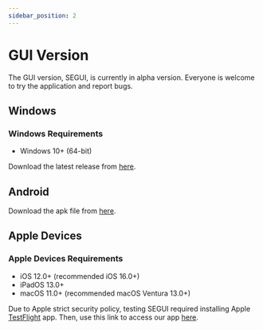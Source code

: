 ```yaml
---
sidebar_position: 2
---
```


# GUI Version

The GUI version, SEGUI, is currently in alpha version. Everyone is welcome to try the application and report bugs.

## Windows

### Windows Requirements

- Windows 10+ (64-bit)

Download the latest release from [here](https://github.com/hhandika/segui/releases).

## Android

Download the apk file from [here](https://github.com/hhandika/segui/releases).

## Apple Devices

### Apple Devices Requirements

- iOS 12.0+ (recommended iOS 16.0+)
- iPadOS 13.0+
- macOS 11.0+ (recommended macOS Ventura 13.0+)

Due to Apple strict security policy, testing SEGUI required installing Apple [TestFlight](https://developer.apple.com/testflight/) app. Then, use this link to access our app [here](https://testflight.apple.com/join/LSJD5D0i).
